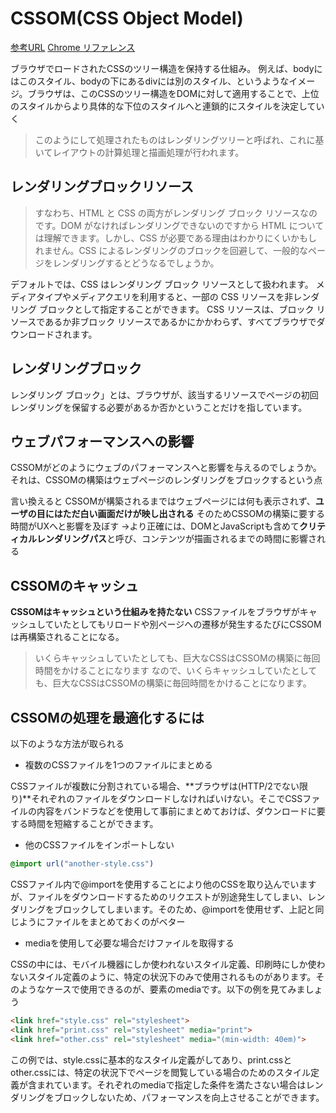 # CSSOM(CSS Object Model)


[参考URL](https://qiita.com/Tsuyoshi84/items/5575aff0408ea7e64e68)
[Chrome リファレンス](https://developers.google.com/web/fundamentals/performance/critical-rendering-path/render-blocking-css)

ブラウザでロードされたCSSのツリー構造を保持する仕組み。
例えば、bodyにはこのスタイル、bodyの下にあるdivには別のスタイル、というようなイメージ。ブラウザは、このCSSのツリー構造をDOMに対して適用することで、上位のスタイルからより具体的な下位のスタイルへと連鎖的にスタイルを決定していく
>このようにして処理されたものはレンダリングツリーと呼ばれ、これに基いてレイアウトの計算処理と描画処理が行われます。

## レンダリングブロックリソース

>すなわち、HTML と CSS の両方がレンダリング ブロック リソースなのです。DOM がなければレンダリングできないのですから HTML については理解できます。しかし、CSS が必要である理由はわかりにくいかもしれません。CSS によるレンダリングのブロックを回避して、一般的なページをレンダリングするとどうなるでしょうか。

デフォルトでは、CSS はレンダリング ブロック リソースとして扱われます。
メディアタイプやメディアクエリを利用すると、一部の CSS リソースを非レンダリング ブロックとして指定することができます。
CSS リソースは、ブロック リソースであるか非ブロック リソースであるかにかかわらず、すべてブラウザでダウンロードされます。

## レンダリングブロック

レンダリング ブロック」とは、ブラウザが、該当するリソースでページの初回レンダリングを保留する必要があるか否かということだけを指しています。


## ウェブパフォーマンスへの影響

CSSOMがどのようにウェブのパフォーマンスへと影響を与えるのでしょうか。それは、CSSOMの構築はウェブページのレンダリングをブロックするという点

言い換えると
CSSOMが構築されるまではウェブページには何も表示されず、**ユーザの目にはただ白い画面だけが映し出される**
そのためCSSOMの構築に要する時間がUXへと影響を及ぼす
→より正確には、DOMとJavaScriptも含めて**クリティカルレンダリングパス**と呼び、コンテンツが描画されるまでの時間に影響される


## CSSOMのキャッシュ

**CSSOMはキャッシュという仕組みを持たない**
CSSファイルをブラウザがキャッシュしていたとしてもリロードや別ページへの遷移が発生するたびにCSSOMは再構築されることになる。
>いくらキャッシュしていたとしても、巨大なCSSはCSSOMの構築に毎回時間をかけることになります
>なので、いくらキャッシュしていたとしても、巨大なCSSはCSSOMの構築に毎回時間をかけることになります。

## CSSOMの処理を最適化するには

以下のような方法が取られる

- 複数のCSSファイルを1つのファイルにまとめる

CSSファイルが複数に分割されている場合、**ブラウザは(HTTP/2でない限り)**それぞれのファイルをダウンロードしなければいけない。そこでCSSファイルの内容をバンドラなどを使用して事前にまとめておけば、ダウンロードに要する時間を短縮することができます。

- 他のCSSファイルをインポートしない

```css
@import url("another-style.css")
```

CSSファイル内で@importを使用することにより他のCSSを取り込んでいますが、ファイルをダウンロードするためのリクエストが別途発生してしまい、レンダリングをブロックしてしまいます。そのため、@importを使用せず、上記と同じようにファイルをまとめておくのがベター

- mediaを使用して必要な場合だけファイルを取得する

CSSの中には、モバイル機器にしか使われないスタイル定義、印刷時にしか使わないスタイル定義のように、特定の状況下のみで使用されるものがあります。そのようなケースで使用できるのが、<link>要素のmediaです。以下の例を見てみましょう

```html
<link href="style.css" rel="stylesheet">
<link href="print.css" rel="stylesheet" media="print">
<link href="other.css" rel="stylesheet" media="(min-width: 40em)">
```

この例では、style.cssに基本的なスタイル定義がしてあり、print.cssとother.cssには、特定の状況下でページを閲覧している場合のためのスタイル定義が含まれています。それぞれのmediaで指定した条件を満たさない場合はレンダリングをブロックしないため、パフォーマンスを向上させることができます。


